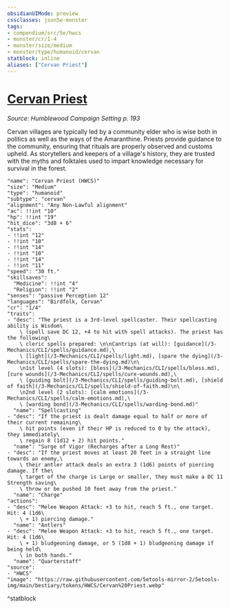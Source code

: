 ```yaml
---
obsidianUIMode: preview
cssclasses: json5e-monster
tags:
- compendium/src/5e/hwcs
- monster/cr/1-4
- monster/size/medium
- monster/type/humanoid/cervan
statblock: inline
aliases: ["Cervan Priest"]
---
```

# [Cervan Priest](3-Mechanics/CLI/bestiary/humanoid/cervan-priest-hwcs.md)
*Source: Humblewood Campaign Setting p. 193*  

Cervan villages are typically led by a community elder who is wise both in politics as well as the ways of the Amaranthine. Priests provide guidance to the community, ensuring that rituals are properly observed and customs upheld. As storytellers and keepers of a village's history, they are trusted with the myths and folktales used to impart knowledge necessary for survival in the forest.

```statblock
"name": "Cervan Priest (HWCS)"
"size": "Medium"
"type": "humanoid"
"subtype": "cervan"
"alignment": "Any Non-Lawful alignment"
"ac": !!int "10"
"hp": !!int "19"
"hit_dice": "3d8 + 6"
"stats":
- !!int "12"
- !!int "10"
- !!int "14"
- !!int "10"
- !!int "14"
- !!int "11"
"speed": "30 ft."
"skillsaves":
  "Medicine": !!int "4"
  "Religion": !!int "2"
"senses": "passive Perception 12"
"languages": "Birdfolk, Cervan"
"cr": "1/4"
"traits":
- "desc": "The priest is a 3rd-level spellcaster. Their spellcasting ability is Wisdom\
    \ (spell save DC 12, +4 to hit with spell attacks). The priest has the following\
    \ cleric spells prepared: \n\nCantrips (at will): [guidance](/3-Mechanics/CLI/spells/guidance.md),\
    \ [light](/3-Mechanics/CLI/spells/light.md), [spare the dying](/3-Mechanics/CLI/spells/spare-the-dying.md)\n\
    \n1st level (4 slots): [bless](/3-Mechanics/CLI/spells/bless.md), [cure wounds](/3-Mechanics/CLI/spells/cure-wounds.md),\
    \ [guiding bolt](/3-Mechanics/CLI/spells/guiding-bolt.md), [shield of faith](/3-Mechanics/CLI/spells/shield-of-faith.md)\n\
    \n2nd level (2 slots): [calm emotions](/3-Mechanics/CLI/spells/calm-emotions.md),\
    \ [warding bond](/3-Mechanics/CLI/spells/warding-bond.md)"
  "name": "Spellcasting"
- "desc": "If the priest is dealt damage equal to half or more of their current remaining\
    \ hit points (even if their HP is reduced to 0 by the attack), they immediately\
    \ regain 8 (1d12 + 2) hit points."
  "name": "Surge of Vigor (Recharges after a Long Rest)"
- "desc": "If the priest moves at least 20 feet in a straight line towards an enemy,\
    \ their antler attack deals an extra 3 (1d6) points of piercing damage. If the\
    \ target of the charge is Large or smaller, they must make a DC 11 Strength saving\
    \ throw or be pushed 10 feet away from the priest."
  "name": "Charge"
"actions":
- "desc": "Melee Weapon Attack: +3 to hit, reach 5 ft., one target. Hit: 4 (1d6\
    \ + 1) piercing damage."
  "name": "Antlers"
- "desc": "Melee Weapon Attack: +3 to hit, reach 5 ft., one target. Hit: 4 (1d6\
    \ + 1) bludgeoning damage, or 5 (1d8 + 1) bludgeoning damage if being held\
    \ in both hands."
  "name": "Quarterstaff"
"source":
- "HWCS"
"image": "https://raw.githubusercontent.com/5etools-mirror-2/5etools-img/main/bestiary/tokens/HWCS/Cervan%20Priest.webp"
```
^statblock